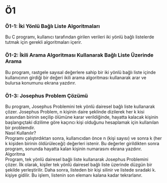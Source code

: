 ﻿
# Ö1

<h3>Ö1-1: İki Yönlü Bağlı Liste Algoritmaları </h3>
Bu C programı, kullanıcı tarafından girilen verileri iki yönlü bağlı listelerde tutmak için gerekli algoritmaları içerir. </br>

<h3>Ö1-2: İkili Arama Algoritması Kullanarak Bağlı Liste Üzerinde Arama</h3>

Bu program, rastgele sayısal değerlere sahip bir iki yönlü bağlı liste içinde kullanıcının girdiği bir değeri ikili arama algoritması kullanarak arar ve bulursa konumunu ekrana yazdırır.</br>


<h3>Ö1-3: Josephus Problem Çözümü</h3>
Bu program, Josephus Problemini tek yönlü dairesel bağlı liste kullanarak çözer. Josephus Problem, n kişinin daire şeklinde dizilerek her k kisi arasından birinin seçilip ölümüne karar verildiğinde, hayatta kalacak kişinin başlangıçtaki dizilime göre kaçıncı kişi olduğunu hesaplamak için kullanılan bir problemdir.</br>
Nasıl Kullanılır?</br>
Programı çalıştırdıktan sonra, kullanıcıdan önce n (kişi sayısı) ve sonra k (her k kişiden birinin öldürüleceği) değerleri istenir. Bu değerler girildikten sonra program, sonunda hayatta kalan kişinin numarasını ekrana yazdırır.</br>
Algoritma</br>
Program, tek yönlü dairesel bağlı liste kullanarak Josephus Problemini çözer. İlk olarak, kişiler tek yönlü dairesel bağlı liste üzerinde düzgün bir şekilde yerleştirilir. Daha sonra, listeden bir kişi silinir ve listede sıradaki k. kişiye gidilir. Bu işlem, listenin son elemanı kalana kadar tekrarlanır.
</br>
